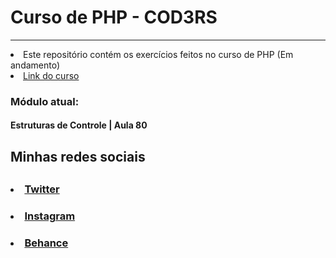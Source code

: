 
<h1> Curso de PHP - COD3RS </h1> <hr>

<li> Este repositório contém os exercícios feitos no curso de PHP (Em andamento) </li>
<li> <a href="https://www.udemy.com/course/php-7-completo">Link do curso</a> </li>

<h3> <strong> Módulo atual: </strong> </h3>
<h4> Estruturas de Controle | Aula 80 </h4>



<h2> Minhas redes sociais <h2> 
<h3> <li> <a href="https://twitter.com/duvrdx"> Twitter </a> </li> </h3>
<h3> <li> <a href="https://www.instagram.com/duvrdx/"> Instagram </a> </li> </h3>
<h3> <li> <a href="https://www.behance.net/eduardoprsper"> Behance </a> </li> </h3>

